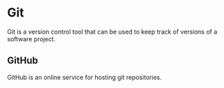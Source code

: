 # Git

Git is a version control tool that can be used to keep track of versions of a software project.

## GitHub

GitHub is an online service for hosting git repositories.